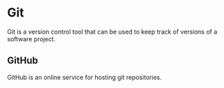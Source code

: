 # Git

Git is a version control tool that can be used to keep track of versions of a software project.

## GitHub

GitHub is an online service for hosting git repositories.